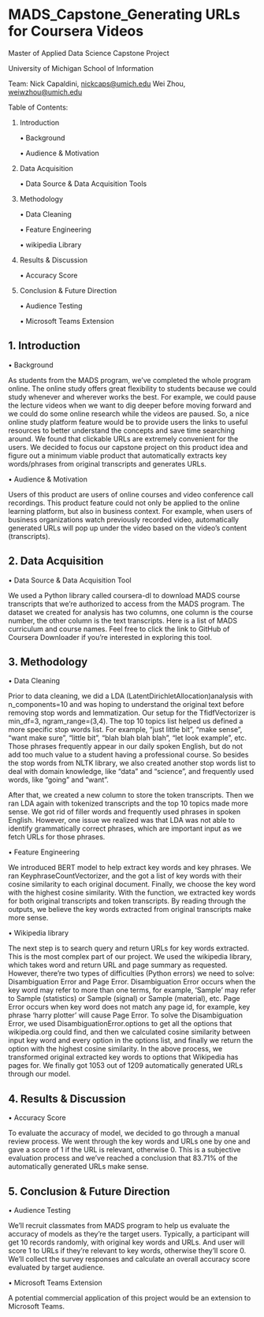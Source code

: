 # MADS_Capstone_Generating URLs for Coursera Videos
Master of Applied Data Science Capstone Project 

University of Michigan School of Information

Team: 
Nick Capaldini, nickcaps@umich.edu
Wei Zhou, weiwzhou@umich.edu


Table of Contents: 

1.	Introduction

    •	Background

    •	Audience & Motivation

2.	Data Acquisition

    •	Data Source & Data Acquisition Tools 

3.	Methodology

    •	Data Cleaning

    •	Feature Engineering

    •	wikipedia Library

4.	Results & Discussion

    •	Accuracy Score

5.	Conclusion & Future Direction

    •	Audience Testing

    •	Microsoft Teams Extension




## 1. Introduction

•	Background

As students from the MADS program, we’ve completed the whole program online. The online study offers great flexibility to students because we could study whenever and wherever works the best. For example, we could pause the lecture videos when we want to dig deeper before moving forward and we could do some online research while the videos are paused. So, a nice online study platform feature would be to provide users the links to useful resources to better understand the concepts and save time searching around. We found that clickable URLs are extremely convenient for the users. We decided to focus our capstone project on this product idea and figure out a minimum viable product that automatically extracts key words/phrases from original transcripts and generates URLs.

•	Audience & Motivation

Users of this product are users of online courses and video conference call recordings. This product feature could not only be applied to the online learning platform, but also in business context. For example, when users of business organizations watch previously recorded video, automatically generated URLs will pop up under the video based on the video’s content (transcripts).

## 2. Data Acquisition

•	Data Source & Data Acquisition Tool

We used a Python library called coursera-dl to download MADS course transcripts that we’re authorized to access from the MADS program. The dataset we created for analysis has two columns, one column is the course number, the other column is the text transcripts. 
Here is a list of MADS curriculum and course names. Feel free to click the link to GitHub of Coursera Downloader if you’re interested in exploring this tool.


## 3. Methodology

•	Data Cleaning

Prior to data cleaning, we did a LDA (LatentDirichletAllocation)analysis with n_components=10 and was hoping to understand the original text before removing stop words and lemmatization. Our setup for the TfidfVectorizer is min_df=3, ngram_range=(3,4).  The top 10 topics list helped us defined a more specific stop words list. For example, “just little bit”, “make sense”, “want make sure”, “little bit”, “blah blah blah blah”, “let look example”, etc. Those phrases frequently appear in our daily spoken English, but do not add too much value to a student having a professional course. So besides the stop words from NLTK library, we also created another stop words list to deal with domain knowledge, like “data” and “science”, and frequently used words, like “going” and “want”. 

After that, we created a new column to store the token transcripts. Then we ran LDA again with tokenized transcripts and the top 10 topics made more sense. We got rid of filler words and frequently used phrases in spoken English. However, one issue we realized was that LDA was not able to identify grammatically correct phrases, which are important input as we fetch URLs for those phrases. 

•	Feature Engineering

We introduced BERT model to help extract key words and key phrases. We ran KeyphraseCountVectorizer, and the got a list of key words with their cosine similarity to each original document. Finally, we choose the key word with the highest cosine similarity. With the function, we extracted key words for both original transcripts and token transcripts. By reading through the outputs, we believe the key words extracted from original transcripts make more sense. 

•	Wikipedia library

The next step is to search query and return URLs for key words extracted. This is the most complex part of our project.  We used the wikipedia library, which takes word and return URL and page summary as requested. However, there’re two types of difficulties (Python errors) we need to solve: Disambiguation Error and Page Error. Disambiguation Error occurs when the key word may refer to more than one terms, for example, ‘Sample’ may refer to Sample (statistics) or Sample (signal) or Sample (material), etc. Page Error occurs when key word does not match any page id, for example, key phrase ‘harry plotter’ will cause Page Error. To solve the Disambiguation Error, we used DisambiguationError.options  to get all the options that wikipedia.org could find, and then we calculated cosine similarity between input key word and every option in the options list, and finally we return the option with the highest cosine similarity. In the above process, we transformed original extracted key words to options that Wikipedia has pages for. We finally got 1053 out of 1209 automatically generated URLs through our model. 

## 4. Results & Discussion

•	Accuracy Score

To evaluate the accuracy of model, we decided to go through a manual review process. We went through the key words and URLs one by one and gave a score of 1 if the URL is relevant, otherwise 0. This is a subjective evaluation process and we’ve reached a conclusion that 83.71% of the automatically generated URLs make sense. 



## 5. Conclusion & Future Direction

•	Audience Testing

We’ll recruit classmates from MADS program to help us evaluate the accuracy of models as they’re the target users.  Typically, a participant will get 10 records randomly, with original key words and URLs. And user will score 1 to URLs if they’re relevant to key words, otherwise they’ll score 0. We’ll collect the survey responses and calculate an overall accuracy score evaluated by target audience. 

•	Microsoft Teams Extension

A potential commercial application of this project would be an extension to Microsoft Teams. 
